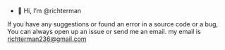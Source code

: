 - 👋 Hi, I’m @richterman


If you have any suggestions or found an error in a source code or a bug, You can always open up an issue or send me an email.
my email is richterman236@gmail.com

<!---
richterman/richterman is a ✨ special ✨ repository because its `README.md` (this file) appears on your GitHub profile.
You can click the Preview link to take a look at your changes.
--->
